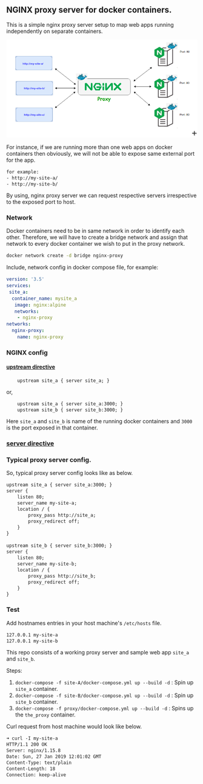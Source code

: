 ## NGINX proxy server for docker containers.

This is a simple nginx proxy server setup to map web apps running independently on separate containers.

![Image](proxy/nginx-proxy-containers.png  "Figure: Nginx Proxy server workflow.")

For instance, if we are running more than one web apps on docker containers then obviously, we will not be able to expose same external port for the app.

```config
for example:
- http://my-site-a/
- http://my-site-b/
```

By using, nginx proxy server we can request respective servers irrespective to the exposed port to host.

### Network

Docker containers need to be in same network in order to identify each other. Therefore, we will have to create a bridge network and assign that network to every docker container we wish to put in the proxy network.

```sh
docker network create -d bridge nginx-proxy
```

Include, network config in docker compose file, for example:

```yaml
version: '3.5'
services:
 site_a:
  container_name: mysite_a
   image: nginx:alpine
   networks:
    - nginx-proxy
networks:
  nginx-proxy:
    name: nginx-proxy
```

### NGINX config


#### [upstream directive](http://nginx.org/en/docs/http/ngx_http_upstream_module.html#upstream)

```config
    upstream site_a { server site_a; }
```
or,
```config
    upstream site_a { server site_a:3000; }
    upstream site_b { server site_b:3000; }
```

Here `site_a` and `site_b` is name of the running docker containers and `3000` is the port exposed in that container.


### [server directive](http://nginx.org/en/docs/http/ngx_http_upstream_module.html#server)

### Typical proxy server config.

So, typical proxy server config looks like as below.

```config
upstream site_a { server site_a:3000; }
server {
    listen 80;
    server_name my-site-a;
    location / {
        proxy_pass http://site_a;
        proxy_redirect off;
    }
}

upstream site_b { server site_b:3000; }
server {
    listen 80;
    server_name my-site-b;
    location / {
        proxy_pass http://site_b;
        proxy_redirect off;
    }
}
```

### Test

Add hostnames entries in your host machine's `/etc/hosts` file.
```
127.0.0.1 my-site-a
127.0.0.1 my-site-b
```

This repo consists of a working proxy server and sample web app `site_a` and `site_b`.

Steps:

1. `docker-compose -f site-A/docker-compose.yml up --build -d` : Spin up `site_a` container.
2. `docker-compose -f site-B/docker-compose.yml up --build -d` : Spin up `site_b` container.
3. `docker-compose -f proxy/docker-compose.yml up --build -d` : Spins up the `the_proxy` container.


Curl request from host machine would look like below.

```config
➜ curl -I my-site-a
HTTP/1.1 200 OK
Server: nginx/1.15.8
Date: Sun, 27 Jan 2019 12:01:02 GMT
Content-Type: text/plain
Content-Length: 18
Connection: keep-alive
```
